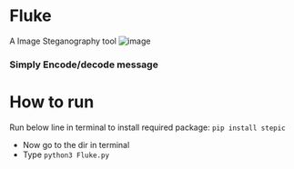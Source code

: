 # Fluke
A Image Steganography tool
![image](https://user-images.githubusercontent.com/78467470/162558042-ee40997b-9af3-4952-930b-127765a570f4.png)
<h3> Simply Encode/decode message </h3>

# How to run

Run below line in terminal to install required package:
```pip install stepic```
* Now go to the dir in terminal
* Type ```python3 Fluke.py```
